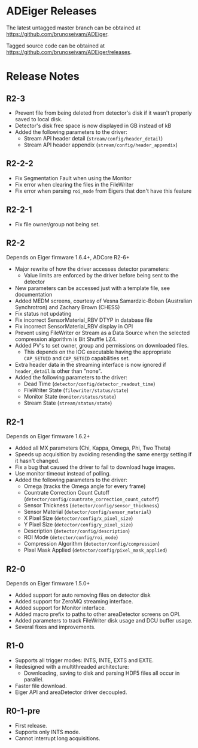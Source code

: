 ADEiger Releases
==================

The latest untagged master branch can be obtained at
https://github.com/brunoseivam/ADEiger.

Tagged source code can be obtained at
https://github.com/brunoseivam/ADEiger/releases.

Release Notes
=============

R2-3
----

* Prevent file from being deleted from detector's disk if it wasn't properly saved to local disk.
* Detector's disk free space is now displayed in GB instead of kB
* Added the following parameters to the driver:
    * Stream API header detail (`stream/config/header_detail`)
    * Stream API header appendix (`stream/config/header_appendix`)

R2-2-2
------

* Fix Segmentation Fault when using the Monitor
* Fix error when clearing the files in the FileWriter
* Fix error when parsing `roi_mode` from Eigers that don't have this feature

R2-2-1
------

* Fix file owner/group not being set.


R2-2
----

Depends on Eiger firmware 1.6.4+, ADCore R2-6+

* Major rewrite of how the driver accesses detector parameters:
    * Value limits are enforced by the driver before being sent to the detector
* New parameters can be accessed just with a template file, see documentation
* Added MEDM screens, courtesy of Vesna Samardzic-Boban (Australian Synchrotron) and Zachary Brown (CHESS)
* Fix status not updating
* Fix incorrect SensorMaterial_RBV DTYP in database file
* Fix incorrect SensorMaterial_RBV display in OPI
* Prevent using FileWriter or Stream as a Data Source when the selected compression algorithm is Bit Shuffle LZ4.
* Added PV's to set owner, group and permissions on downloaded files.
    * This depends on the IOC executable having the appropriate `CAP_SETUID` and `CAP_SETGID` capabilities set.
* Extra header data in the streaming interface is now ignored if `header_detail` is other than "none". 
* Added the following parameters to the driver:
    * Dead Time (`detector/config/detector_readout_time`)
    * FileWriter State (`filewriter/status/state`)
    * Monitor State (`monitor/status/state`)
    * Stream State (`stream/status/state`)

R2-1
----

Depends on Eiger firmware 1.6.2+

* Added all MX parameters (Chi, Kappa, Omega, Phi, Two Theta)
* Speeds up acquisition by avoiding resending the same energy setting if it hasn't changed.
* Fix a bug that caused the driver to fail to download huge images.
* Use monitor timeout instead of polling.
* Added the following parameters to the driver:
    * Omega (tracks the Omega angle for every frame)
    * Countrate Correction Count Cutoff (`detector/config/countrate_correction_count_cutoff`)
    * Sensor Thickness (`detector/config/sensor_thickness`)
    * Sensor Material (`detector/config/sensor_material`)
    * X Pixel Size (`detector/config/x_pixel_size`)
    * Y Pixel Size (`detector/config/y_pixel_size`)
    * Description (`detector/config/description`)
    * ROI Mode (`detector/config/roi_mode`)
    * Compression Algorithm (`detector/config/compression`)
    * Pixel Mask Applied (`detector/config/pixel_mask_applied`)

R2-0
----

Depends on Eiger firmware 1.5.0+

* Added support for auto removing files on detector disk
* Added support for ZeroMQ streaming interface.
* Added support for Monitor interface.
* Added macro prefix to paths to other areaDetector screens on OPI.
* Added parameters to track FileWriter disk usage and DCU buffer usage.
* Several fixes and improvements.

R1-0
----
* Supports all trigger modes: INTS, INTE, EXTS and EXTE.
* Redesigned with a multithreaded architecture:
    * Downloading, saving to disk and parsing HDF5 files all occur in parallel.
* Faster file download.
* Eiger API and areaDetector driver decoupled.

R0-1-pre
--------
* First release.
* Supports only INTS mode.
* Cannot interrupt long acquisitions.
